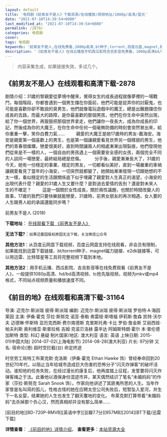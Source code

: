 ```yaml
---
layout: default
title: '电视剧《前男友不是人》下载资源/在线播放/视频地址/1080p/高清/蓝光'
date: "2021-07-10T14:39:54+0800"
last_modified_at: "2021-07-10T14:39:54+0800"
permalink: /2878/
categories: 电视剧
cover:
tags: 电视剧
keywords: '前男友不是人,在线免费看,1080p高清,bt种子,torrent,百度云盘,magnet,磁力链,迅雷下载资源'
description: '《前男友不是人》在线云播放手机西瓜影院吉吉影音免费看，1080p高清bd/hd未删减完整版和tc抢先枪版，mkv/mp4格式，附带bt/torrent种子、magnet/磁力链、百度云盘、网盘资源迅雷下载链接'
---
```


>内容采集生成，如果链接失效，多试几个。


## 《前男友不是人》在线观看和高清下载-2878

剧情介绍：31歲的黎親愛從夢境中醒來，覺得女生的成長過程就像夢裡的一場戰鬥，每個階段，你都會遇到一個男生擋在你面前，他們可能是捉弄你的討厭鬼，也可能是喜歡你卻不敢說的臭男生，他們就像電玩遊戲中的魔王，總是出難題擋住你成長的去路，而最大的路障，是你最喜歡的那個男孩，他們在你生命中突然出現，給了你一個世界，再狠狠把那個世界拿走，他們讓你一夜長大，成為你成長的印記，然後成為你的大魔王，在你生命中任何一個毫無防備的時刻會突然冒出來，給你重重一擊，笑你白費力氣……  　　親愛的大魔王是她17歲時的男友-戴海安。海安是親愛第一個喜歡上的男生，也是第一個讓親愛看見世界另一個樣貌的男生，他們的青春很燦爛，戀愛很美好，直到時間讓兩人的相處漸漸出現裂痕，他們發現他們從來是不一樣的人，一個自由的男孩遇上一個需要安全感的女孩，兩個完全不同的人談同一場戀愛，最終結局總是悲傷。  　　分手後，親愛漸漸長大了，31歲的今天，她有一份穩定的事業、穩定的男友，一切都看似美好，直到一場嚴重的車禍讓親愛看見了當年的小海安，一切突然就都變了，她開始漸漸發現一切跟她想的不太一樣，看似穩定的生活跟關係底下似乎埋藏了親愛對人生真正的渴望，小海安的出現代表什麼？親愛的31歲人生又要什麼？是對過去愛情的告別？還是對未來人生的不確定？  　　這是一個關於女性成長，關於兩性議題，也關於時間改變人的故事，17歲的我們只要快樂就能戀愛，31歲時，前男女朋友的再次相遇，女人要的人生跟男人給的承諾還能同步嗎？


前男友不是人 (2018)

**下载地址**： [在线观看下载 《前男友不是人》](https://www.btbtdy.me/btdy/dy12975.html) 


**无法下载?**：`如果迅雷因版权原因无法下载，关注微信公众号 `

**其他方法1**：从百度云网盘下载视频，百度云网盘支持在线观看，非会员有限制，如果能找到迅雷下载链接、bt/torrent种子、magnet磁力链接、e2dk链接等，可以用迅雷、比特彗星等工具将完整视频下载到本地。

**其他方法2**：用手机云播、西瓜影院、吉吉影音等在线免费观看《前男友不是人》，一般提供1080p高清、hd/bd高清视频、tc抢先版视频，视频为mkv或mp4格式，不同站点视频质量和播放速度不同。


## 《前目的地》在线观看和高清下载-31164

导演: 迈克尔·斯派瑞 彼得·斯派瑞 编剧: 迈克尔·斯派瑞 彼得·斯派瑞 罗伯特·A·海因莱因 主演: 伊桑·霍克 莎拉·斯努克 诺亚·泰勒 弗雷娅·斯塔福 伊莉斯·詹森 凯特·沃尔夫 迈德琳·怀斯特 亚历克西斯·费尔南德斯 克里斯托弗·卡比 罗伯·詹金斯 艾丽西娅·帕夫利斯 奥利维亚·斯普拉格 吉姆·克诺贝洛赫 露辛达·阿姆斯特朗·霍尔 本·普伦德加斯特 类型: 科幻 悬疑 制片国家/地区: 澳大利亚 语言: 英语 上映日期: 2015-01(中国大陆) 2014-07-02(上海电影节) 2014-08-28(澳大利亚) 片长: 97分钟 又名: 宿命论(港) 超时空拦截(台) 命定终途

时空劳工局特工布莱克默·克洛斯（伊桑·霍克 Ethan Hawke 饰）曾经奉命回到20世纪70年代，以阻止当年给城市造成巨大伤害的恐怖分子“闪灭炸弹客”的破坏活动。谁知他的任务失败，在经过漫长的康复后，他再度踏上征程，发誓要将闪灭炸弹客绳之于法。此番他以酒保身份混迹市井，某天偶然结识了笔名“未婚妈妈”的作家（莎拉·斯努克 Sarah Snook 饰）。作家向他讲述了其匪夷所思的人生。当年作家曾是名叫简的孤儿，性格古怪的她在应聘太空公司失败后，短暂坠入爱河，并生下一名女婴，结果她的人生也发生了翻天覆地的变化。 布莱克默打算带着“未婚妈妈”去杀掉那个负心汉，然而真相却并没有那么简单……


[前目的地][BD-720P-RMVB][英语中字][豆瓣7.7分][957MB][2014][BT下载/迅雷下载]

**详情查看**： [《前目的地》详情介绍](/movie/31164/)， **查看更多**：[本站资源大全](/movie/t/all/)

